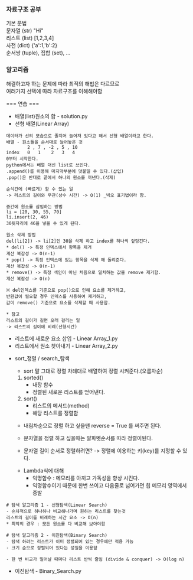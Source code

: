 ### 자료구조 공부
기본 문법 <br>
문자열 (str) "Hi" <br>
리스트 (list) [1,2,3,4] <br>
사전 (dict) {'a':1,'b':2} <br>
순서쌍 (tuple), 집합 (set), ... <br>

### 알고리즘
해결하고자 하는 문제에 따라 최적의 해법은 다르므로<br> 
여러가지 선택에 따라 자료구조를 이해해야함

=== 연습 ===<br>
* 배열(list)원소의 합 - solution.py<br>
* 선형 배열(Linear Array)<br>
```text
데이터가 선의 모습으로 줄지어 늘어져 있다고 해서 선형 배열이라고 한다.
배열 - 원소들을 순서대로 늘어놓은 것
        2 , 7 , -2 , 5 , 10
index   0   1    2   3   4
0부터 시작한다.
python에서는 배열 대신 list로 쓰인다.
.append()를 이용해 마지막부분에 덧붙일 수 있다.(삽입)
.pop()은 반대로 끝에서 하나의 원소를 꺼낸다.(삭제)

순식간에 (빠르게) 할 수 있는 일 
-> 리스트의 길이와 무관(상수 시간) -> O(1) _빅오 표기법이라 함.

중간에 원소를 삽입하는 방법
li = [20, 30, 55, 70]
li.insert(2, 46)
30뒷자리에 46을 넣을 수 있게 된다.

원소 삭제 방법
del(li[2]) -> li[2]인 30을 삭제 하고 index를 하나씩 앞당긴다.
* del() -> 특정 인덱스에서 항목을 제거
계산 복잡성 -> O(n-1)
* pop() -> 특정 인덱스에 있는 항목을 삭제 해 돌려준다.
계산 복잡성 -> O(n-1)
* remove() -> 특정 색인이 아닌 처음으로 일치하는 값을 remove 제거함.
계산 복잡성 -> O(n)

※ del인덱스를 기준으로 pop()으로 인해 요소를 제거하고,
반환값이 필요할 경우 인덱스를 사용하여 제거하고,
값이 remove() 기준으로 요소를 삭제할 때 사용함.

* 참고
리스트의 길이가 길면 오래 걸리는 일
-> 리스트의 길이에 비례(선형시간)

```
  - 리스트에 새로운 요소 삽입 - Linear Array_1.py
  - 리스트에서 원소 찾아내기  - Linear Array_2.py

* sort_정렬 / search_탐색
  - sort 말 그대로 정렬 차례대로 배열하여 정렬 시켜준다.(오름차순)
  1. sorted()
     * 내장 함수
     * 정렬된 새로운 리스트를 얻어낸다.
  2. sort()
     * 리스트의 메서드(method)
     * 해당 리스트를 정렬함 
  - 내림차순으로 정렬 하고 싶을땐 reverse = True 를 써주면 된다.
  
  - 문자열을 정렬 하고 싶을때는 알파벳순서를 따라 정렬이된다.
  - 문자열 길이 순서로 정렬하려면? -> 정렬에 이용하는 키(key)를 지정할 수 있다.
  
  * Lambda식에 대해
    * 익명함수 : 메모리를 아끼고 가독성을 향상 시킨다.
    * 익명함수이기 때문에 한번 쓰이고 다음줄로 넘어가면 힙 메모리 영역에서 증발
    
```text
# 탐색 알고리즘 1 - 선형탐색(Linear Search)
- 순차적으로 하나하나 비교해나가며 원하는 리스트를 찾는것
리스트의 길이를 비례하는 시간 요소 -> O(n)
* 최악의 경우 : 모든 원소를 다 비교해 보아야함

# 탐색 알고리즘 2 - 이진탐색(Binary Search)
- 탐색 하려는 리스트가 이미 정렬되어 있는 경우에만 적용 가능
- 크기 순으로 정렬되어 있다는 성질을 이용함

- 한 번 비교가 일어날 때마다 리스트 반씩 줄임 (divide & conquer) -> O(log n)

```
  - 이진탐색 - Binary_Search.py